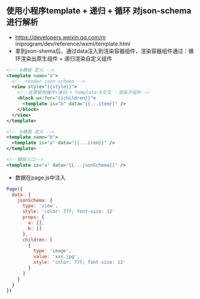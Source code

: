 ## 使用小程序template + 递归 + 循环 对json-schema进行解析
- https://developers.weixin.qq.com/m iniprogram/dev/reference/wxml/template.html
- 拿到json-shema后，通过data注入到渲染容器组件，渲染容器组件通过：循环渲染出原生组件 + 递归渲染自定义组件
```xml
<!-- A模版 定义 -->
<template name="a">
  <!-- render json-schema -->
  <view style="{{style}}">
    <!--这里使用循环+递归 + template.b交叉 ：渲染子组件-->
    <block wx:for="{{children}}">
      <template is="b" data="{{...item}}" />  
    </block>
  </view>
</template>              

<!-- b模版 定义 -->
<template name="b">
  <template is="a" data="{{...item}}" />
</template>

<!--模版入口-->
<template is="a" data="{{...jsonSchema}}" />
```
- 数据在page.js中注入
```js
Page({
  data: {
    jsonSchema: {
      type: 'view',
      style: 'color: 77f; font-size: 12'
      props: {
        a: [],
        b: []
      },
      children: [
        {
          type: 'image',
          value: 'xxx.jpg',
          style: 'color: 77f; font-size: 12'
        }
      ]
    }
  }
})
```